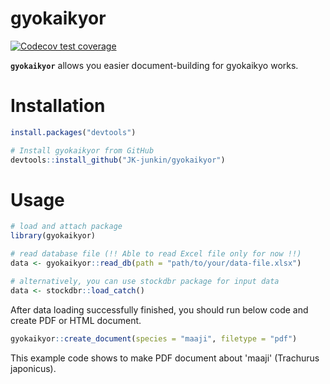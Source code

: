 # gyokaikyor
<!-- badges: start -->
[![Codecov test coverage](https://codecov.io/gh/JK-junkin/gyokaikyor/branch/master/graph/badge.svg)](https://codecov.io/gh/JK-junkin/gyokaikyor?branch=master)
<!-- badges: end -->

**`gyokaikyor`** allows you easier document-building for gyokaikyo works.


# Installation
```r
install.packages("devtools")

# Install gyokaikyor from GitHub
devtools::install_github("JK-junkin/gyokaikyor")
```

# Usage
```r
# load and attach package
library(gyokaikyor)

# read database file (!! Able to read Excel file only for now !!)
data <- gyokaikyor::read_db(path = "path/to/your/data-file.xlsx")

# alternatively, you can use stockdbr package for input data
data <- stockdbr::load_catch()
```

After data loading successfully finished, you should run below code and create PDF or HTML document.
```r
gyokaikyor::create_document(species = "maaji", filetype = "pdf")
```
This example code shows to make PDF document about 'maaji' (Trachurus japonicus).
